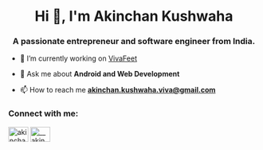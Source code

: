<h1 align="center">Hi 👋, I'm Akinchan Kushwaha</h1>
<h3 align="center">A passionate entrepreneur and software engineer from India.</h3>

- 🔭 I’m currently working on [VivaFeet](https://www.linkedin.com/in/vivafeet-ltd-7ab14124a/)


- 💬 Ask me about **Android and Web Development**

- 📫 How to reach me **akinchan.kushwaha.viva@gmail.com**

<h3 align="left">Connect with me:</h3>
<p align="left">
<a href="https://linkedin.com/in/akinchan kushwaha" target="blank"><img align="center" src="https://raw.githubusercontent.com/rahuldkjain/github-profile-readme-generator/master/src/images/icons/Social/linked-in-alt.svg" alt="akinchan kushwaha" height="30" width="40" /></a>
<a href="https://instagram.com/__akin_chan__" target="blank"><img align="center" src="https://raw.githubusercontent.com/rahuldkjain/github-profile-readme-generator/master/src/images/icons/Social/instagram.svg" alt="__akin_chan__" height="30" width="40" /></a>
</p>
